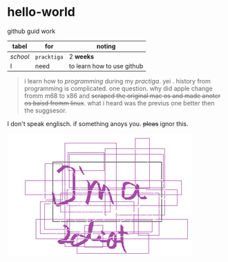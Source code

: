 # hello-world
github guid work

tabel | for | noting
--- | --- | ---
*school* | `pracktiga` | 2 **weeks**
I | need | to learn how to use github

>i learn how to *programming* during my _practiga_. yei . history from programming is complicated. one question. why did apple change fromm m68 to x86 and ~~scraped the original mac os and made anoter os baisd fromm linux~~. what i heard was the previus one better then the suggsesor. 

I don't speak englisch. if something anoys you. ~~pleas~~ ignor this.

![alt text](https://github.com/fenrir300/hello-world/blob/gitexperiment/gitexperiment.png)
